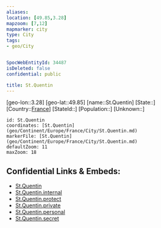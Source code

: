```yaml
---
aliases: 
location: [49.85,3.28]
mapzoom: [7,12] 
mapmarker: city 
type: City
tags:
- geo/City


SpocWebEntityId: 34487
isDeleted: false
confidential: public

title: St.Quentin
---
```

[geo-lon::3.28]
[geo-lat::49.85]
[name::St.Quentin]
[State::]
[Country::[France](geo/Continent/Europe/France.md)]
[StateId::]
[Population::]
[Unknown::]


```leaflet
id: St.Quentin
coordinates: [St.Quentin](geo/Continent/Europe/France/City/St.Quentin.md)
markerFile: [St.Quentin](geo/Continent/Europe/France/City/St.Quentin.md)
defaultZoom: 11 
maxZoom: 18
```


## Confidential Links & Embeds: 
- [St.Quentin](../../../../../../_public/geo/Continent/Europe/France/City/St.Quentin.md) 
- [St.Quentin.internal](../../../../../../_internal/geo/Continent/Europe/France/City/St.Quentin.internal.md) 
- [St.Quentin.protect](../../../../../../_protect/geo/Continent/Europe/France/City/St.Quentin.protect.md) 
- [St.Quentin.private](../../../../../../_private/geo/Continent/Europe/France/City/St.Quentin.private.md) 
- [St.Quentin.personal](../../../../../../_personal/geo/Continent/Europe/France/City/St.Quentin.personal.md) 
- [St.Quentin.secret](../../../../../../_secret/geo/Continent/Europe/France/City/St.Quentin.secret.md) 
